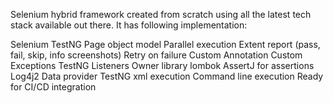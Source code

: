 Selenium hybrid framework created from scratch using all the latest tech stack available out there. It has following implementation:

Selenium
TestNG
Page object model
Parallel execution
Extent report (pass, fail, skip, info screenshots)
Retry on failure
Custom Annotation
Custom Exceptions
TestNG Listeners
Owner library
lombok
AssertJ for assertions
Log4j2
Data provider
TestNG xml execution
Command line execution
Ready for CI/CD integration

